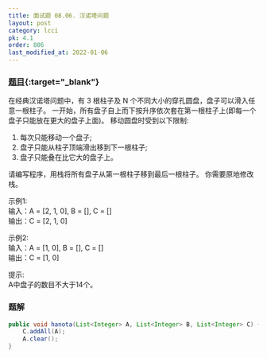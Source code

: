 ```yaml
---
title: 面试题 08.06. 汉诺塔问题
layout: post
category: lcci
pk: 4.1
order: 806
last_modified_at: 2022-01-06
---
```


### [题目](https://leetcode.cn/hanota-lcci/){:target="_blank"}

在经典汉诺塔问题中，有 3 根柱子及 N 个不同大小的穿孔圆盘，盘子可以滑入任意一根柱子。
一开始，所有盘子自上而下按升序依次套在第一根柱子上(即每一个盘子只能放在更大的盘子上面)。
移动圆盘时受到以下限制:
1. 每次只能移动一个盘子;
2. 盘子只能从柱子顶端滑出移到下一根柱子;
3. 盘子只能叠在比它大的盘子上。

请编写程序，用栈将所有盘子从第一根柱子移到最后一根柱子。
你需要原地修改栈。

示例1:  
输入：A = [2, 1, 0], B = [], C = []  
输出：C = [2, 1, 0]

示例2:  
输入：A = [1, 0], B = [], C = []  
输出：C = [1, 0]

提示:  
A中盘子的数目不大于14个。

### 题解

```java
public void hanota(List<Integer> A, List<Integer> B, List<Integer> C) {
    C.addAll(A);
    A.clear();
}
```